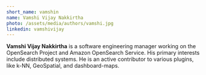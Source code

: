 ```yaml
---
short_name: vamshin
name: Vamshi Vijay Nakkirtha
photo: /assets/media/authors/vamshi.jpg
linkedin: vamshivijay
---
```

**Vamshi Vijay Nakkirtha** is a software engineering manager working on the OpenSearch Project and Amazon OpenSearch Service. His primary interests include distributed systems. He is an active contributor to various plugins, like k-NN, GeoSpatial, and dashboard-maps.
 
